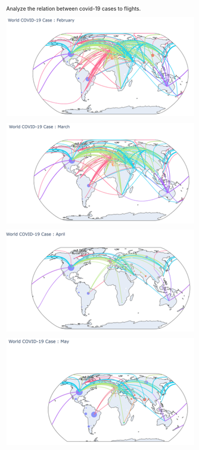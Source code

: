 Analyze the relation between covid-19 cases to flights.

![Febuary cases](https://github.com/chendahan/BigData/blob/main/images./Capture_feb.PNG)

![March cases](https://github.com/chendahan/BigData/blob/main/images./Capture_march.PNG)

![April cases](https://github.com/chendahan/BigData/blob/main/images./Capture_april.PNG)

![May cases](https://github.com/chendahan/BigData/blob/main/images./Capture_may.PNG)

